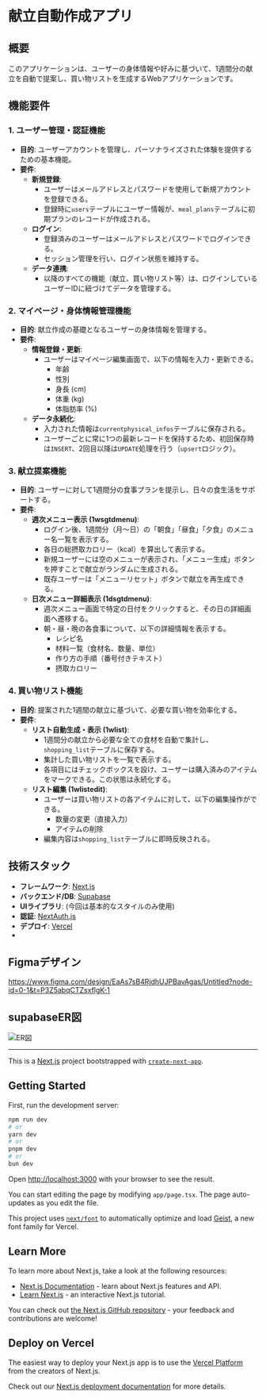 # 献立自動作成アプリ

## 概要

このアプリケーションは、ユーザーの身体情報や好みに基づいて、1週間分の献立を自動で提案し、買い物リストを生成するWebアプリケーションです。

## 機能要件

### 1. ユーザー管理・認証機能

- **目的**: ユーザーアカウントを管理し、パーソナライズされた体験を提供するための基本機能。
- **要件**:
  - **新規登録**:
    - ユーザーはメールアドレスとパスワードを使用して新規アカウントを登録できる。
    - 登録時に`users`テーブルにユーザー情報が、`meal_plans`テーブルに初期プランのレコードが作成される。
  - **ログイン**:
    - 登録済みのユーザーはメールアドレスとパスワードでログインできる。
    - セッション管理を行い、ログイン状態を維持する。
  - **データ連携**:
    - 以降のすべての機能（献立、買い物リスト等）は、ログインしているユーザーIDに紐づけてデータを管理する。

### 2. マイページ・身体情報管理機能

- **目的**: 献立作成の基礎となるユーザーの身体情報を管理する。
- **要件**:
  - **情報登録・更新**:
    - ユーザーはマイページ編集画面で、以下の情報を入力・更新できる。
      - 年齢
      - 性別
      - 身長 (cm)
      - 体重 (kg)
      - 体脂肪率 (%)
  - **データ永続化**:
    - 入力された情報は`currentphysical_infos`テーブルに保存される。
    - ユーザーごとに常に1つの最新レコードを保持するため、初回保存時は`INSERT`、2回目以降は`UPDATE`処理を行う（`upsert`ロジック）。

### 3. 献立提案機能

- **目的**: ユーザーに対して1週間分の食事プランを提示し、日々の食生活をサポートする。
- **要件**:
  - **週次メニュー表示 (1wsgtdmenu)**:
    - ログイン後、1週間分（月〜日）の「朝食」「昼食」「夕食」のメニュー名一覧を表示する。
    - 各日の総摂取カロリー（kcal）を算出して表示する。
    - 新規ユーザーには空のメニューが表示され、「メニュー生成」ボタンを押すことで献立がランダムに生成される。
    - 既存ユーザーは「メニューリセット」ボタンで献立を再生成できる。
  - **日次メニュー詳細表示 (1dsgtdmenu)**:
    - 週次メニュー画面で特定の日付をクリックすると、その日の詳細画面へ遷移する。
    - 朝・昼・晩の各食事について、以下の詳細情報を表示する。
      - レシピ名
      - 材料一覧（食材名、数量、単位）
      - 作り方の手順（番号付きテキスト）
      - 摂取カロリー

### 4. 買い物リスト機能

- **目的**: 提案された1週間の献立に基づいて、必要な買い物を効率化する。
- **要件**:
  - **リスト自動生成・表示 (1wlist)**:
    - 1週間分の献立から必要な全ての食材を自動で集計し、`shopping_list`テーブルに保存する。
    - 集計した買い物リストを一覧で表示する。
    - 各項目にはチェックボックスを設け、ユーザーは購入済みのアイテムをマークできる。この状態は永続化する。
  - **リスト編集 (1wlistedit)**:
    - ユーザーは買い物リストの各アイテムに対して、以下の編集操作ができる。
      - 数量の変更（直接入力）
      - アイテムの削除
    - 編集内容は`shopping_list`テーブルに即時反映される。

## 技術スタック

- **フレームワーク**: [Next.js](https://nextjs.org/)
- **バックエンド/DB**: [Supabase](https://supabase.com/)
- **UIライブラリ**: (今回は基本的なスタイルのみ使用)
- **認証**: [NextAuth.js](https://next-auth.js.org/)
- **デプロイ**: [Vercel](https://vercel.com/)
-

## Figmaデザイン

https://www.figma.com/design/EaAs7sB4RjdhUJPBavAgas/Untitled?node-id=0-1&t=P3Z5abqCTZsxflgK-1

## supabaseER図

![ER図](public/erd.png)

---

This is a [Next.js](https://nextjs.org) project bootstrapped with [`create-next-app`](https://nextjs.org/docs/app/api-reference/cli/create-next-app).

## Getting Started

First, run the development server:

```bash
npm run dev
# or
yarn dev
# or
pnpm dev
# or
bun dev
```

Open [http://localhost:3000](http://localhost:3000) with your browser to see the result.

You can start editing the page by modifying `app/page.tsx`. The page auto-updates as you edit the file.

This project uses [`next/font`](https://nextjs.org/docs/app/building-your-application/optimizing/fonts) to automatically optimize and load [Geist](https://vercel.com/font), a new font family for Vercel.

## Learn More

To learn more about Next.js, take a look at the following resources:

- [Next.js Documentation](https://nextjs.org/docs) - learn about Next.js features and API.
- [Learn Next.js](https://nextjs.org/learn) - an interactive Next.js tutorial.

You can check out [the Next.js GitHub repository](https://github.com/vercel/next.js) - your feedback and contributions are welcome!

## Deploy on Vercel

The easiest way to deploy your Next.js app is to use the [Vercel Platform](https://vercel.com/new?utm_medium=default-template&filter=next.js&utm_source=create-next-app&utm_campaign=create-next-app-readme) from the creators of Next.js.

Check out our [Next.js deployment documentation](https://nextjs.org/docs/app/building-your-application/deploying) for more details.
